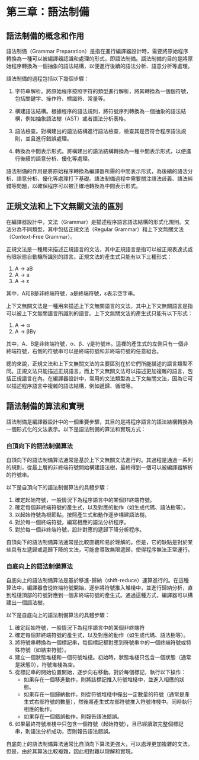 # 第三章：語法制備

## 語法制備的概念和作用

語法制備（Grammar Preparation）是指在進行編譯器設計時，需要將原始程序轉換為一種可以被編譯器認識和處理的形式，即語法制備。語法制備的目的是將原始程序轉換為一個抽象的語法結構，以便進行後續的語法分析、語意分析等處理。

語法制備的過程包括以下幾個步驟：

1. 字符串解析。將原始程序按照字符的類型進行解析，將其轉換為一個個符號，包括關鍵字、操作符、標識符、常量等。

2. 構建語法結構。根據程序的語法規則，將符號序列轉換為一個抽象的語法結構，例如抽象語法樹（AST）或者語法分析表格。

3. 語法檢查。對構建出的語法結構進行語法檢查，檢查其是否符合程序語法規則，並且進行錯誤處理。

4. 轉換為中間表示形式。將構建出的語法結構轉換為一種中間表示形式，以便進行後續的語意分析、優化等處理。

語法制備的作用是將原始程序轉換為編譯器所需的中間表示形式，為後續的語法分析、語意分析、優化等處理打下基礎。語法制備過程中需要關注語法歧義、語法糾錯等問題，以確保程序可以被正確地轉換為中間表示形式。

## 正規文法和上下文無關文法的區別

在編譯器設計中，文法（Grammar）是描述程序語言語法結構的形式化規則。文法分為不同類型，其中包括正規文法（Regular Grammar）和上下文無關文法（Context-Free Grammar）。

正規文法是一種用來描述正規語言的文法，其中正規語言是指可以被正規表達式或有限狀態自動機所識別的語言。正規文法的產生式只能有以下三種形式：

1. A -> aB
2. A -> a
3. A -> ε

其中，A和B是非終端符號，a是終端符號，ε表示空字串。

上下文無關文法是一種用來描述上下文無關語言的文法，其中上下文無關語言是指可以被上下文無關語言所識別的語言。上下文無關文法的產生式只能有以下形式：

1. A -> α
2. A -> βBγ

其中，A、B是非終端符號，α、β、γ是符號串。這裡的產生式的左側只有一個非終端符號，右側的符號串可以是終端符號和非終端符號的任意組合。

總的來說，正規文法和上下文無關文法的主要區別在於它們所能描述的語言類型不同。正規文法只能描述正規語言，而上下文無關文法可以描述更加複雜的語言，包括正規語言在內。在編譯器設計中，常用的文法類型為上下文無關文法，因為它可以描述程序語言中複雜的語法結構，例如遞歸、循環等。

## 語法制備的算法和實現

語法制備是編譯器設計中的一個重要步驟，其目的是將程序語言的語法結構轉換為一個形式化的文法表示。以下是語法制備的算法和實現方式：

### 自頂向下的語法制備算法

自頂向下的語法制備算法通常是基於上下文無關文法進行的。其過程是通過一系列的規則，從最上層的非終端符號開始構建語法樹，最終得到一個可以被編譯器解析的符號串。

以下是自頂向下的語法制備算法的具體步驟：

1. 確定起始符號，一般情況下為程序語言中的某個非終端符號。
2. 確定每個非終端符號的產生式，以及對應的動作（如生成代碼、語法樹等）。
3. 以起始符號為根節點，按照產生式和動作逐步構建語法樹。
4. 對於每一個終端符號，編寫相應的語法分析程序。
5. 對於每一個非終端符號，設計對應的遞歸下降分析程序。

自頂向下的語法制備算法通常是比較直觀和易於理解的。但是，它的缺點是對於某些具有左遞歸或遞歸下降的文法，可能會導致無限遞歸，使得程序無法正常運行。

### 自底向上的語法制備算法

自底向上的語法制備算法是基於移進-歸納（shift-reduce）運算進行的。在這種算法中，編譯器會從終端符號開始，逐步將符號推入堆棧中，並進行歸納分析，直到堆棧頂部的符號對應到一個非終端符號的產生式。通過這種方式，編譯器可以構建出一個語法樹。

以下是自底向上的語法制備算法的具體步驟：

1. 確定起始符號，一般情況下為程序語言中的某個非終端符
2. 確定每個非終端符號的產生式，以及對應的動作（如生成代碼、語法樹等）。
3. 將符號串轉換為一個標記串，每個標記都對應到符號串中的一個終端符號或特殊符號（如結束符號）。
4. 建立一個狀態堆棧和一個符號堆棧。初始時，狀態堆棧只包含一個狀態（通常是狀態0），符號堆棧為空。
5. 從標記串的開始位置開始，逐步向右移動。對於每個標記，執行以下操作：
    * 如果存在一個移進動作，則將該標記推入符號堆棧中，並進入相應的狀態。
    * 如果存在一個歸納動作，則從符號堆棧中彈出一定數量的符號（通常是產生式右部符號的數量），然後將產生式左部符號推入符號堆棧中。同時執行相應的動作。
    * 如果存在一個錯誤動作，則報告語法錯誤。
6. 如果最終符號堆棧中只包含一個符號（起始符號），且已經讀取完整個標記串，則語法分析成功，否則報告語法錯誤。

自底向上的語法制備算法通常比自頂向下算法更強大，可以處理更加複雜的文法。但是，由於其算法比較複雜，因此相對難以理解和實現。
